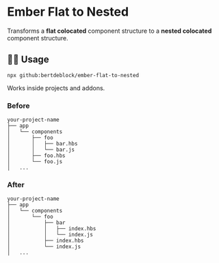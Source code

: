 # Ember Flat to Nested

Transforms a **flat colocated** component structure to a **nested colocated** component structure.

## 👨‍💻 Usage

```shell
npx github:bertdeblock/ember-flat-to-nested
```

Works inside projects and addons.

### Before

```
your-project-name
├── app
│   └── components
│       ├── foo
│       │   ├── bar.hbs
│       │   └── bar.js
│       ├── foo.hbs
│       └── foo.js
│   ...
```

### After

```
your-project-name
├── app
│   └── components
│       └── foo
│           ├── bar
│           │   ├── index.hbs
│           │   └── index.js
│           ├── index.hbs
│           └── index.js
│   ...
```
